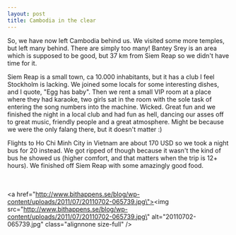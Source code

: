 ```yaml
---
layout: post
title: Cambodia in the clear
---
```


So, we have now left Cambodia behind us. We visited some more temples, but left many behind. There are simply too many! Bantey Srey is an area which is supposed to be good, but 37 km from Siem Reap so we didn\'t have time for it.

Siem Reap is a small town, ca 10.000 inhabitants, but it has a club I feel Stockholm is lacking. We joined some locals for some interesting dishes, and I quote, \"Egg has baby\". Then we rent a small VIP room at a place where they had karaoke, two girls sat in the room with the sole task of entering the song numbers into the machine. Wicked. Great fun and we finished the night in a local club and had fun as hell, dancing our asses off to great music, friendly people and a great atmosphere. Might be because we were the only falang there, but it doesn\'t matter :)

Flights to Ho Chi Minh City in Vietnam are about 170 USD so we took a night bus for 20 instead. We got ripped of though because it wasn\'t the kind of bus he showed us (higher comfort, and that matters when the trip is 12+ hours). We finished off Siem Reap with some amazingly good food. 

<br /><br /><a href=\"http://www.bithappens.se/blog/wp-content/uploads/2011/07/20110702-065739.jpg\"><img src=\"http://www.bithappens.se/blog/wp-content/uploads/2011/07/20110702-065739.jpg\" alt=\"20110702-065739.jpg\" class=\"alignnone size-full\" /></a>